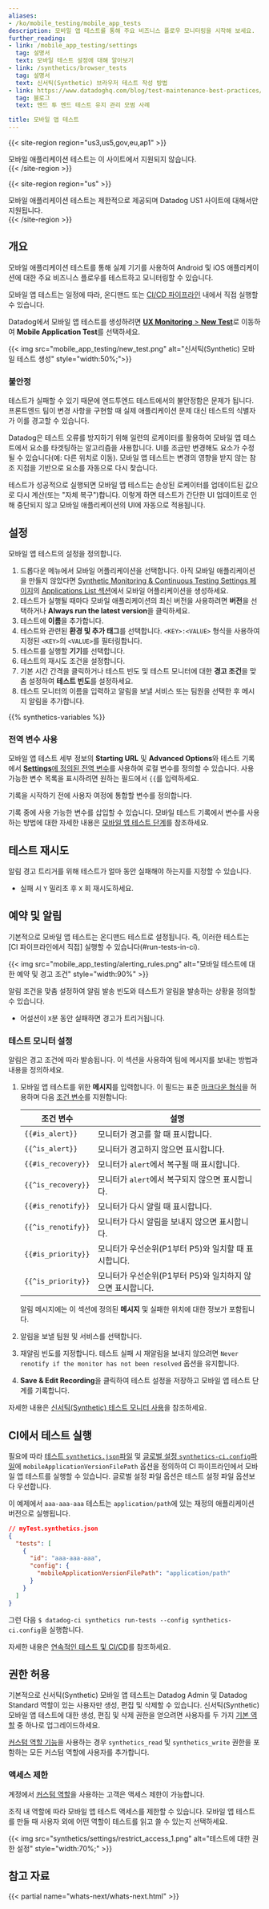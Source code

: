 ```yaml
---
aliases:
- /ko/mobile_testing/mobile_app_tests
description: 모바일 앱 테스트를 통해 주요 비즈니스 플로우 모니터링을 시작해 보세요.
further_reading:
- link: /mobile_app_testing/settings
  tag: 설명서
  text: 모바일 테스트 설정에 대해 알아보기
- link: /synthetics/browser_tests
  tag: 설명서
  text: 신서틱(Synthetic) 브라우저 테스트 작성 방법
- link: https://www.datadoghq.com/blog/test-maintenance-best-practices/
  tag: 블로그
  text: 엔드 투 엔드 테스트 유지 관리 모범 사례

title: 모바일 앱 테스트
---
```


{{< site-region region="us3,us5,gov,eu,ap1" >}}
<div class="alert alert-warning">모바일 애플리케이션 테스트는 이 사이트에서 지원되지 않습니다.</div>
{{< /site-region >}}

{{< site-region region="us" >}}
<div class="alert alert-info">모바일 애플리케이션 테스트는 제한적으로 제공되며 Datadog US1 사이트에 대해서만 지원됩니다.</div>
{{< /site-region >}}

## 개요

모바일 애플리케이션 테스트를 통해 실제 기기를 사용하여 Android 및 iOS 애플리케이션에 대한 주요 비즈니스 플로우를 테스트하고 모니터링할 수 있습니다.

모바일 앱 테스트는 일정에 따라, 온디맨드 또는 [CI/CD 파이프라인][1] 내에서 직접 실행할 수 있습니다.

Datadog에서 모바일 앱 테스트를 생성하려면 [**UX Monitoring** > **New Test**][12]로 이동하여 **Mobile Application Test**를 선택하세요.

{{< img src="mobile_app_testing/new_test.png" alt="신서틱(Synthetic) 모바일 테스트 생성" style="width:50%;">}}

### 불안정

테스트가 실패할 수 있기 때문에 엔드투엔드 테스트에서의 불안정함은 문제가 됩니다. 프론트엔드 팀이 변경 사항을 구현할 때 실제 애플리케이션 문제 대신 테스트의 식별자가 이를 경고할 수 있습니다.

Datadog은 테스트 오류를 방지하기 위해 일련의 로케이터를 활용하여 모바일 앱 테스트에서 요소를 타겟팅하는 알고리즘을 사용합니다. UI를 조금만 변경해도 요소가 수정될 수 있습니다(예: 다른 위치로 이동). 모바일 앱 테스트는 변경의 영향을 받지 않는 참조 지점을 기반으로 요소를 자동으로 다시 찾습니다.

테스트가 성공적으로 실행되면 모바일 앱 테스트는 손상된 로케이터를 업데이트된 값으로 다시 계산(또는 "자체 복구")합니다. 이렇게 하면 테스트가 간단한 UI 업데이트로 인해 중단되지 않고 모바일 애플리케이션의 UI에 자동으로 적용됩니다.

## 설정

모바일 앱 테스트의 설정을 정의합니다.

1. 드롭다운 메뉴에서 모바일 어플리케이션을 선택합니다. 아직 모바일 애플리케이션을 만들지 않았다면 [Synthetic Monitoring & Continuous Testing Settings 페이지][3]의 [Applications List 섹션][2]에서 모바일 어플리케이션을 생성하세요.
2. 테스트가 실행될 때마다 모바일 애플리케이션의 최신 버전을 사용하려면 **버전**을 선택하거나 **Always run the latest version**을 클릭하세요.
3. 테스트에 **이름**을 추가합니다.
4. 테스트와 관련된 **환경 및 추가 태그**를 선택합니다. `<KEY>:<VALUE>` 형식을 사용하여 지정된 `<KEY>`의 `<VALUE>`를 필터링합니다.
4. 테스트를 실행할 **기기**를 선택합니다.
5. 테스트의 재시도 조건을 설정합니다.
6. 기본 시간 간격을 클릭하거나 테스트 빈도 및 테스트 모니터에 대한 **경고 조건**을 맞춤 설정하여 **테스트 빈도**를 설정하세요.
7. 테스트 모니터의 이름을 입력하고 알림을 보낼 서비스 또는 팀원을 선택한 후 메시지 알림을 추가합니다.

{{% synthetics-variables %}}

### 전역 변수 사용

모바일 앱 테스트 세부 정보의 **Starting URL** 및  **Advanced Options**와 테스트 기록에서 [**Settings**에 정의된 전역 변수][4]를 사용하여 로컬 변수를 정의할 수 있습니다. 사용 가능한 변수 목록을 표시하려면 원하는 필드에서 `{{`를 입력하세요.

기록을 시작하기 전에 사용자 여정에 통합할 변수를 정의합니다.

기록 중에 사용 가능한 변수를 삽입할 수 있습니다. 모바일 테스트 기록에서 변수를 사용하는 방법에 대한 자세한 내용은 [모바일 앱 테스트 단계][11]를 참조하세요.

## 테스트 재시도

알림 경고 트리거를 위해 테스트가 얼마 동안 실패해야 하는지를 지정할 수 있습니다.

* 실패 시 `Y` 밀리초 후 `X` 회 재시도하세요.

## 예약 및 알림

기본적으로 모바일 앱 테스트는 온디맨드 테스트로 설정됩니다. 즉, 이러한 테스트는 [CI 파이프라인에서 직접] 실행할 수 있습니다(#run-tests-in-ci).

{{< img src="mobile_app_testing/alerting_rules.png" alt="모바일 테스트에 대한 예약 및 경고 조건" style="width:90%" >}}

알림 조건을 맞춤 설정하여 알림 발송 빈도와 테스트가 알림을 발송하는 상황을 정의할 수 있습니다.

* 어설션이 `X`분 동안 실패하면 경고가 트리거됩니다.

### 테스트 모니터 설정

알림은 경고 조건에 따라 발송됩니다. 이 섹션을 사용하여 팀에 메시지를 보내는 방법과 내용을 정의하세요.

1. 모바일 앱 테스트를 위한 **메시지**를 입력합니다. 이 필드는 표준 [마크다운 형식][5]을 허용하며 다음 [조건 변수][6]를 지원합니다:

    | 조건 변수       | 설명                                                         |
    |----------------------------|---------------------------------------------------------------------|
    | `{{#is_alert}}`            | 모니터가 경고를 할 때 표시합니다.                                       |
    | `{{^is_alert}}`            | 모니터가 경고하지 않으면 표시합니다.                                     |
    | `{{#is_recovery}}`         | 모니터가 `alert`에서 복구될 때 표시합니다.                          |
    | `{{^is_recovery}}`         | 모니터가 `alert`에서 복구되지 않으면 표시합니다.                        |
    | `{{#is_renotify}}`         | 모니터가 다시 알릴 때 표시합니다.                                   |
    | `{{^is_renotify}}`         | 모니터가 다시 알림을 보내지 않으면 표시합니다.                                 |
    | `{{#is_priority}}`         | 모니터가 우선순위(P1부터 P5)와 일치할 때 표시합니다.                  |
    | `{{^is_priority}}`         | 모니터가 우선순위(P1부터 P5)와 일치하지 않으면 표시합니다.                |

   알림 메시지에는 이 섹션에 정의된 **메시지** 및 실패한 위치에 대한 정보가 포함됩니다.

2. 알림을 보낼 팀원 및 서비스를 선택합니다.
3. 재알림 빈도를 지정합니다. 테스트 실패 시 재알림을 보내지 않으려면 `Never renotify if the monitor has not been resolved` 옵션을 유지합니다.
4. **Save & Edit Recording**을 클릭하여 테스트 설정을 저장하고 모바일 앱 테스트 단계를 기록합니다.

자세한 내용은 [신서틱(Synthetic) 테스트 모니터 사용][7]을 참조하세요.

## CI에서 테스트 실행

필요에 따라 [테스트 `synthetics.json`파일][13] 및 [글로벌 설정 `synthetics-ci.config`파일][14]에 `mobileApplicationVersionFilePath` 옵션을 정의하여 CI 파이프라인에서 모바일 앱 테스트를 실행할 수 있습니다. 글로벌 설정 파일 옵션은 테스트 설정 파일 옵션보다 우선합니다.

이 예제에서 `aaa-aaa-aaa` 테스트는 `application/path`에 있는 재정의 애플리케이션 버전으로 실행됩니다.

```json
// myTest.synthetics.json
{
  "tests": [
    {
      "id": "aaa-aaa-aaa",
      "config": {
        "mobileApplicationVersionFilePath": "application/path"
      }
    }
  ]
}
```

그런 다음 `$ datadog-ci synthetics run-tests --config synthetics-ci.config`을 실행합니다.

자세한 내용은 [연속적인 테스트 및 CI/CD][1]를 참조하세요.

## 권한 허용

기본적으로 신서틱(Synthetic) 모바일 앱 테스트는 Datadog Admin 및 Datadog Standard 역할이 있는 사용자만 생성, 편집 및 삭제할 수 있습니다. 신서틱(Synthetic) 모바일 앱 테스트에 대한 생성, 편집 및 삭제 권한을 얻으려면 사용자를 두 가지 [기본 역할][8] 중 하나로 업그레이드하세요.

[커스텀 역할 기능][9]을 사용하는 경우 `synthetics_read` 및 `synthetics_write` 권한을 포함하는 모든 커스텀 역할에 사용자를 추가합니다.

### 액세스 제한

계정에서 [커스텀 역할][10]을 사용하는 고객은 액세스 제한이 가능합니다.

조직 내 역할에 따라 모바일 앱 테스트 액세스를 제한할 수 있습니다. 모바일 앱 테스트를 만들 때 사용자 외에 어떤 역할이 테스트를 읽고 쓸 수 있는지 선택하세요.

{{< img src="synthetics/settings/restrict_access_1.png" alt="테스트에 대한 권한 설정" style="width:70%;" >}}

## 참고 자료

{{< partial name="whats-next/whats-next.html" >}}

[1]: /ko/continuous_testing/cicd_integrations/
[2]: https://app.datadoghq.com/synthetics/settings/mobile-applications
[3]: /ko/mobile_app_testing/settings/
[4]: /ko/synthetics/settings/?tab=specifyvalue#global-variables
[5]: https://daringfireball.net/projects/markdown/syntax
[6]: /ko/monitors/notify/variables/?tab=is_alert#conditional-variables
[7]: /ko/synthetics/guide/synthetic-test-monitors/
[8]: /ko/account_management/rbac/?tab=datadogapplication#datadog-default-roles
[9]: /ko/account_management/rbac/?tab=datadogapplication#custom-roles
[10]: /ko/account_management/rbac/?tab=datadogapplication#create-a-custom-role
[11]: /ko/mobile_app_testing/mobile_app_tests/steps/
[12]: https://app.datadoghq.com/synthetics/mobile/create
[13]: /ko/continuous_testing/cicd_integrations/configuration?tab=npm#test-files
[14]: /ko/continuous_testing/cicd_integrations/configuration/?tab=npm#global-configuration-file-options
